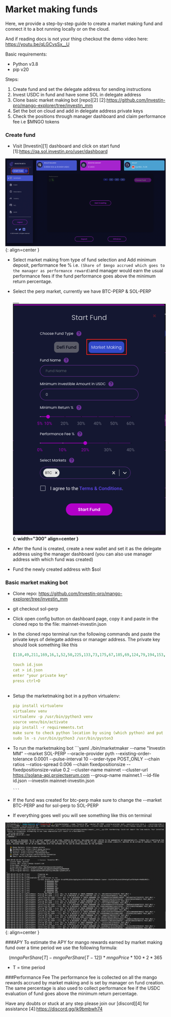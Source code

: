# Market making funds



Here, we provide a step-by-step guide to create a market making fund and connect it to a bot running locally or on the cloud.

And if reading docs is not your thing checkout the demo video here: https://youtu.be/qLGCvsSx__U

Basic requirements:

* Python v3.8
* pip v20 

Steps:

1. Create fund and set the delegate address for sending instructions
2. Invest USDC in fund and have some SOL in delegate address
2. Clone basic market making bot [repo][2]
[2]:https://github.com/Investin-pro/mango-explorer/tree/investin_mm
3. Set the bot on cloud and add in delegate address private keys
4. Check the positions through manager dashboard and claim performance fee i.e $MNGO tokens 


### Create fund 
* Visit [Investin][1] dashboard and click on start fund
[1]:https://qa.sol.investin.pro/user/dashboard

![Placeholder](assets/11.png){: align=center }

* Select market making from type of fund selection and Add minimum deposit, performance fee % i.e. `(Share of $mngo accrued which goes to the manager as performance reward)`and manager would earn the usual performance fees if the fund performance goes above the minimum return percentage.

* Select the perp market, currently we have BTC-PERP & SOL-PERP
                
  ___________________________![Placeholder](assets/22.png){: width="300" align=center }________________________





* After the fund is created, create a new wallet and set it as the delegate address using the manager dashboard (you can also use manager address with which fund was created)
* Fund the newly created address with $sol 
### Basic market making bot
* Clone repo: https://github.com/Investin-pro/mango-explorer/tree/investin_mm
* git checkout sol-perp
* Click open config button on dashboard page, copy it and paste in the cloned repo to the file: mainnet-investin.json
* In the cloned repo terminal run the following commands and paste the private keys of delegate address or manager address. The private key should look something like this 
    
    ```yaml
    [110,49,211,169,16,1,52,50,225,133,73,175,67,185,69,124,79,194,153,3,53,41,204,180,255,80,44,140,43,222,6,53,13,114,16,218,159,70,85,72,57,243,132,149,4,117,23,61,10,101,43,62,61,1,216,197,55,59,237,8,106,171,135,60]
    ```
    
    
    
    ```yaml
    touch id.json
    cat > id.json 
    enter "your private key"   
    press ctrl+D



    ```

* Setup the marketmaking bot in a python virtualenv:

    ```yaml
    pip install virtualenv
    virtualenv venv
    virtualenv -p /usr/bin/python3 venv
    source venv/bin/activate 
    pip install -r requirements.txt
    make sure to check python location by using (which python) and put that in place of /usr/bin/python3
    sudo ln -s /usr/bin/python3 /usr/bin/pyston3
    ```
    

* To run the marketmaking bot
      ```yaml
      ./bin/marketmaker --name "Investin MM" --market SOL-PERP --oracle-provider pyth  --existing-order-tolerance 0.0001 --pulse-interval 10 --order-type POST_ONLY --chain ratios --ratios-spread 0.006 --chain fixedpositionsize --fixedpositionsize-value 0.2  --cluster-name mainnet --cluster-url https://solana-api.projectserum.com --group-name mainnet.1 --id-file id.json --investin mainnet-investin.json 

      ```

* If the fund was created for btc-perp make sure to change the --market BTC-PERP and for sol-perp to SOL-PERP


* If everything goes well you will see something like this on terminal 

![Placeholder](assets/112.png){: align=center }




###APY 
To estimate the APY for mango rewards earned by market making fund over a time period we use the following formula:

$$
(mngoPerShare[T] - mngoPerShare[T-12])*mngoPrice*100*2*365
$$ 

* T = time period


###Performance Fee
The performance fee is collected on all the mango rewards accrued by market making and is set by manager on fund creation. The same percentage is also used to collect performance fee if the USDC evaluation of fund goes above the minimum return percentage.







Have any doubts or stuck at any step please join our [discord][4] for assistance
[4]:https://discord.gg/jk9bmbwh74
